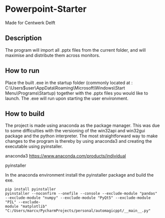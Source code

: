 # Powerpoint-Starter
Made for Centwerk Delft

## Description
The program will import all .pptx files from the current folder, and will maximise and distribute them across monitors.


## How to run
Place the built .exe in the startup folder (commonly located at : C:\Users\$user\AppData\Roaming\Microsoft\Windows\Start Menu\Programs\Startup) together with the .pptx files you would like to launch.
The .exe will run upon starting the user environment.

## How to build
The project is made using anaconda as the package manager.
This was due to some difficulties with the versioning of the win32api and win32gui package and the python interpreter. 
The most straightforward way to make changes to the program is thereby by using anaconda3 and creating the executable using pyinstaller.

anaconda3
https://www.anaconda.com/products/individual

pyinstaller

In the anaconda environment install the pyinstaller package and build the exe.
~~~
pip install pyinstaller
pyinstaller --noconfirm --onefile --console --exclude-module "pandas" --exclude-module "numpy" --exclude-module "PyQt5" --exclude-module "PIL" --exclude-
module "matplotlib" "C:/Users/marcv/PycharmProjects/personal/automagicppt/__main__.py"
~~~
